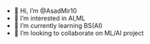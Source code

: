 - 👋 Hi, I’m @AsadMir10
- 👀 I’m interested in AI,ML
- 🌱 I’m currently learning BS(AI)
- 💞️ I’m looking to collaborate on ML/AI project

<!---
AsadMir10/AsadMir10 is a ✨ special ✨ repository because its `README.md` (this file) appears on your GitHub profile.
You can click the Preview link to take a look at your changes.
--->

